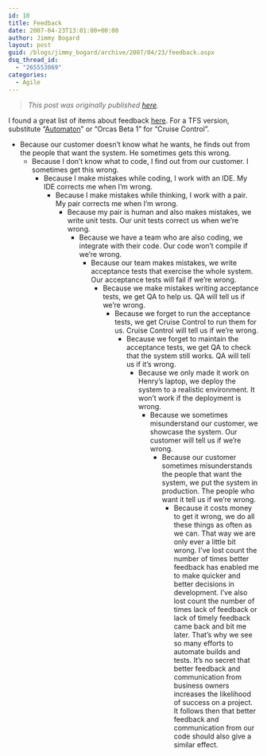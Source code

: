 ```yaml
---
id: 10
title: Feedback
date: 2007-04-23T13:01:00+00:00
author: Jimmy Bogard
layout: post
guid: /blogs/jimmy_bogard/archive/2007/04/23/feedback.aspx
dsq_thread_id:
  - "265553069"
categories:
  - Agile
---
```

> _This post was originally published [here](http://grabbagoft.blogspot.com/2007/06/feedback.html)._

I found a great list of items about feedback [here](http://sirenian.livejournal.com/36847.html). For a TFS version, substitute &#8220;[Automaton](http://www.codeplex.com/automation)&#8221; or &#8220;Orcas Beta 1&#8221; for &#8220;Cruise Control&#8221;.

  * Because our customer doesn&#8217;t know what he wants, he finds out from the people that want the system. He sometimes gets this wrong. 
      * Because I don&#8217;t know what to code, I find out from our customer. I sometimes get this wrong. 
          * Because I make mistakes while coding, I work with an IDE. My IDE corrects me when I&#8217;m wrong. 
              * Because I make mistakes while thinking, I work with a pair. My pair corrects me when I&#8217;m wrong. 
                  * Because my pair is human and also makes mistakes, we write unit tests. Our unit tests correct us when we&#8217;re wrong. 
                      * Because we have a team who are also coding, we integrate with their code. Our code won&#8217;t compile if we&#8217;re wrong. 
                          * Because our team makes mistakes, we write acceptance tests that exercise the whole system. Our acceptance tests will fail if we&#8217;re wrong. 
                              * Because we make mistakes writing acceptance tests, we get QA to help us. QA will tell us if we&#8217;re wrong. 
                                  * Because we forget to run the acceptance tests, we get Cruise Control to run them for us. Cruise Control will tell us if we&#8217;re wrong. 
                                      * Because we forget to maintain the acceptance tests, we get QA to check that the system still works. QA will tell us if it&#8217;s wrong. 
                                          * Because we only made it work on Henry&#8217;s laptop, we deploy the system to a realistic environment. It won&#8217;t work if the deployment is wrong. 
                                              * Because we sometimes misunderstand our customer, we showcase the system. Our customer will tell us if we&#8217;re wrong. 
                                                  * Because our customer sometimes misunderstands the people that want the system, we put the system in production. The people who want it tell us if we&#8217;re wrong. 
                                                      * Because it costs money to get it wrong, we do all these things as often as we can. That way we are only ever a little bit wrong. 
                                                        I&#8217;ve lost count the number of times better feedback has enabled me to make quicker and better decisions in development. I&#8217;ve also lost count the number of times lack of feedback or lack of timely feedback came back and bit me later. That&#8217;s why we see so many efforts to automate builds and tests. It&#8217;s no secret that better feedback and communication from business owners increases the likelihood of success on a project. It follows then that better feedback and communication from our code should also give a similar effect.